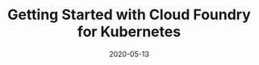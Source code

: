 ---
date: '2020-05-13'
description: Deploying CF-for-k8s for your cluster and installing, scaling, and deleting
  an application.
lastmod: '2020-05-14'
patterns:
- Deployment
tags:
- CF-for-K8s
- Cloud Foundry
- Kubernetes
team:
- Ivan Tarin
title: Getting Started with Cloud Foundry for Kubernetes
youtube_id: wyB28RS4UUs
---